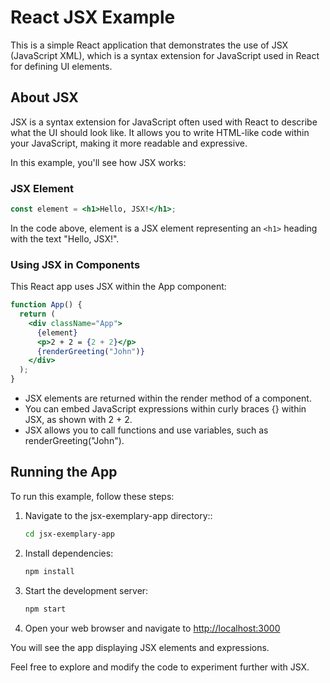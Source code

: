 # React JSX Example

This is a simple React application that demonstrates the use of JSX (JavaScript XML), which is a syntax extension for JavaScript used in React for defining UI elements.

## About JSX

JSX is a syntax extension for JavaScript often used with React to describe what the UI should look like. It allows you to write HTML-like code within your JavaScript, making it more readable and expressive.

In this example, you'll see how JSX works:

### JSX Element

```jsx
const element = <h1>Hello, JSX!</h1>;
```
In the code above, element is a JSX element representing an `<h1>` heading with the text "Hello, JSX!".

### Using JSX in Components

This React app uses JSX within the App component:

```jsx
function App() {
  return (
    <div className="App">
      {element}
      <p>2 + 2 = {2 + 2}</p>
      {renderGreeting("John")}
    </div>
  );
}
```

- JSX elements are returned within the render method of a component.
- You can embed JavaScript expressions within curly braces {} within JSX, as shown with 2 + 2.
- JSX allows you to call functions and use variables, such as renderGreeting("John").

## Running the App

To run this example, follow these steps:

1. Navigate to the jsx-exemplary-app directory::

   ```bash
   cd jsx-exemplary-app
   ```

2. Install dependencies:

    ```bash
    npm install
    ```

3. Start the development server:

    ```bash
    npm start
    ```

4. Open your web browser and navigate to [http://localhost:3000](http://localhost:3000)

You will see the app displaying JSX elements and expressions.

Feel free to explore and modify the code to experiment further with JSX.